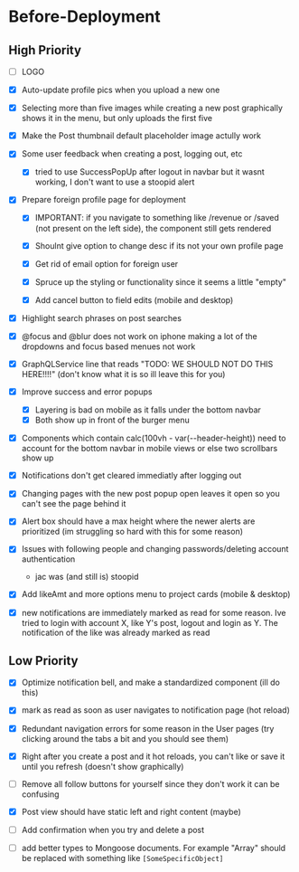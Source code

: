 # Before-Deployment

## High Priority

-   [ ] LOGO

-   [x] Auto-update profile pics when you upload a new one

-   [x] Selecting more than five images while creating a new post graphically shows it in the menu, but only uploads the first five

-   [x] Make the Post thumbnail default placeholder image actully work

-   [x] Some user feedback when creating a post, logging out, etc

    -   [x] tried to use SuccessPopUp after logout in navbar but it wasnt working, I don't want to use a stoopid alert

-   [x] Prepare foreign profile page for deployment

    -   [x] IMPORTANT: if you navigate to something like /revenue or /saved (not present on the left side), the component still gets rendered

    -   [x] Shoulnt give option to change desc if its not your own profile page

    -   [x] Get rid of email option for foreign user

    -   [x] Spruce up the styling or functionality since it seems a little "empty"

    -   [x] Add cancel button to field edits (mobile and desktop)

-   [x] Highlight search phrases on post searches

-   [x] @focus and @blur does not work on iphone making a lot of the dropdowns and focus based menues not work

-   [x] GraphQLService line that reads "TODO: WE SHOULD NOT DO THIS HERE!!!!" (don't know what it is so ill leave this for you)

-   [x] Improve success and error popups

    -   [x] Layering is bad on mobile as it falls under the bottom navbar
    -   [x] Both show up in front of the burger menu

-   [x] Components which contain calc(100vh - var(--header-height)) need to account for the bottom navbar in mobile views or else two scrollbars show up

-   [x] Notifications don't get cleared immediatly after logging out

-   [x] Changing pages with the new post popup open leaves it open so you can't see the page behind it

-   [x] Alert box should have a max height where the newer alerts are prioritized (im struggling so hard with this for some reason)

-   [x] Issues with following people and changing passwords/deleting account authentication

    -   jac was (and still is) stoopid

-   [x] Add likeAmt and more options menu to project cards (mobile & desktop)

-   [x] new notifications are immediately marked as read for some reason. Ive tried to login with account X, like Y's post, logout and login as Y. The notification of the like was already marked as read

## Low Priority

-   [x] Optimize notification bell, and make a standardized component (ill do this)

-   [x] mark as read as soon as user navigates to notification page (hot reload)

-   [x] Redundant navigation errors for some reason in the User pages (try clicking around the tabs a bit and you should see them)

-   [x] Right after you create a post and it hot reloads, you can't like or save it until you refresh (doesn't show graphically)

-   [ ] Remove all follow buttons for yourself since they don't work it can be confusing

-   [x] Post view should have static left and right content (maybe)

-   [ ] Add confirmation when you try and delete a post

-   [ ] add better types to Mongoose documents. For example "Array" should be replaced with something like `[SomeSpecificObject]`
